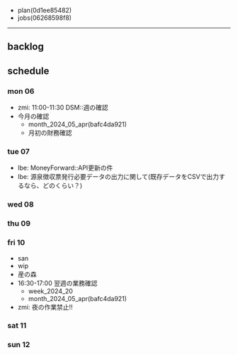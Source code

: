 
- plan(0d1ee85482)
- jobs(06268598f8)
---

## backlog

## schedule
### mon 06
- zmi: 11:00-11:30 DSM::週の確認
- 今月の確認
  - month_2024_05_apr(bafc4da921)
  - 月初の財務確認

### tue 07
- lbe: MoneyForward::API更新の件
- lbe: 源泉徴収票発行必要データの出力に関して(既存データをCSVで出力するなら、どのくらい？)

### wed 08

### thu 09
### fri 10
- san
- wip
- 産の森
- 16:30-17:00 翌週の業務確認
  - week_2024_20
  - month_2024_05_apr(bafc4da921)
- zmi: 夜の作業禁止!!

### sat 11
### sun 12




